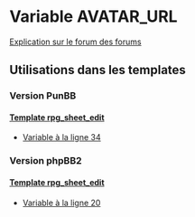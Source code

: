 # Variable AVATAR_URL
[Explication sur le forum des forums](http://forum.forumactif.com/t294113-listing-des-variables#AVATAR_URL)
## Utilisations dans les templates
### Version PunBB
#### [Template rpg_sheet_edit](punbb/rpg_sheet_edit.md)
* [Variable à la ligne 34](../punbb/rpg_sheet_edit.tpl#L34)
### Version phpBB2
#### [Template rpg_sheet_edit](subsilver/rpg_sheet_edit.md)
* [Variable à la ligne 20](../subsilver/rpg_sheet_edit.tpl#L20)